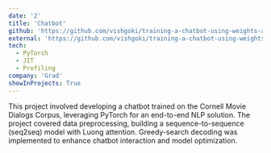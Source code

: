 ```yaml
---
date: '2'
title: 'Chatbot'
github: 'https://github.com/vishgoki/training-a-chatbot-using-weights-and-biases'
external: 'https://github.com/vishgoki/training-a-chatbot-using-weights-and-biases'
tech:
  - PyTorch
  - JIT
  - Profiling
company: 'Grad'
showInProjects: True
---
```


This project involved developing a chatbot trained on the Cornell Movie Dialogs Corpus, leveraging PyTorch for an end-to-end NLP solution. The project covered data preprocessing, building a sequence-to-sequence (seq2seq) model with Luong attention. Greedy-search decoding was implemented to enhance chatbot interaction and model optimization.
